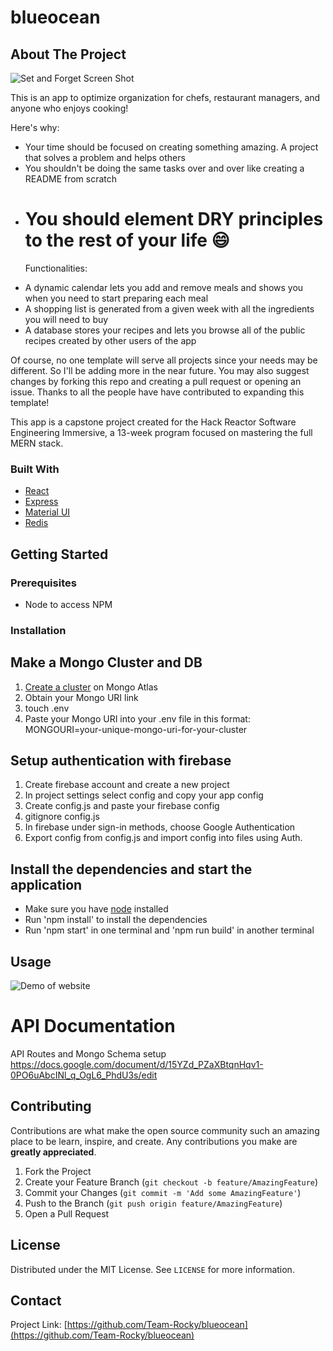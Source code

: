 # blueocean

<!-- ABOUT THE PROJECT -->

## About The Project

![Set and Forget Screen Shot]('/client/public/set-and-forget-ss.png')

This is an app to optimize organization for chefs, restaurant managers, and anyone who enjoys cooking!

Here's why:

- Your time should be focused on creating something amazing. A project that solves a problem and helps others
- You shouldn't be doing the same tasks over and over like creating a README from scratch
- # You should element DRY principles to the rest of your life :smile:
  Functionalities:

* A dynamic calendar lets you add and remove meals and shows you when you need to start preparing each meal
* A shopping list is generated from a given week with all the ingredients you will need to buy
* A database stores your recipes and lets you browse all of the public recipes created by other users of the app

Of course, no one template will serve all projects since your needs may be different. So I'll be adding more in the near future. You may also suggest changes by forking this repo and creating a pull request or opening an issue. Thanks to all the people have have contributed to expanding this template!

This app is a capstone project created for the Hack Reactor Software Engineering Immersive, a 13-week program focused on mastering the full MERN stack.

### Built With

- [React](https://reactjs.org/)
- [Express](https://expressjs.com/)
- [Material UI](https://material-ui.com/)
- [Redis](https://redis.io/)

<!-- GETTING STARTED -->

## Getting Started

### Prerequisites

- Node to access NPM

### Installation

## Make a Mongo Cluster and DB

1. [Create a cluster](https://codeforgeek.com/mongodb-atlas-node-js/) on Mongo Atlas
2. Obtain your Mongo URI link
3. touch .env
4. Paste your Mongo URI into your .env file in this format:
   MONGOURI=your-unique-mongo-uri-for-your-cluster

## Setup authentication with firebase

1. Create firebase account and create a new project
2. In project settings select config and copy your app config
3. Create config.js and paste your firebase config
4. gitignore config.js
5. In firebase under sign-in methods, choose Google Authentication
6. Export config from config.js and import config into files using Auth.

## Install the dependencies and start the application

- Make sure you have [node](https://nodejs.org/en/) installed
- Run 'npm install' to install the dependencies
- Run 'npm start' in one terminal and 'npm run build' in another terminal

<!-- USAGE EXAMPLES -->

## Usage

![Demo of website](https://media.giphy.com/media/fnkc4ssvyIpI6FleTU/giphy.gif)

# API Documentation

API Routes and Mongo Schema setup
https://docs.google.com/document/d/15YZd_PZaXBtqnHqv1-0PO6uAbcINl_q_OgL6_PhdU3s/edit

<!-- ROADMAP -->

## Contributing

Contributions are what make the open source community such an amazing place to be learn, inspire, and create. Any contributions you make are **greatly appreciated**.

1. Fork the Project
2. Create your Feature Branch (`git checkout -b feature/AmazingFeature`)
3. Commit your Changes (`git commit -m 'Add some AmazingFeature'`)
4. Push to the Branch (`git push origin feature/AmazingFeature`)
5. Open a Pull Request

<!-- LICENSE -->

## License

Distributed under the MIT License. See `LICENSE` for more information.

<!-- CONTACT -->

## Contact

Project Link: [https://github.com/Team-Rocky/blueocean](https://github.com/Team-Rocky/blueocean)
